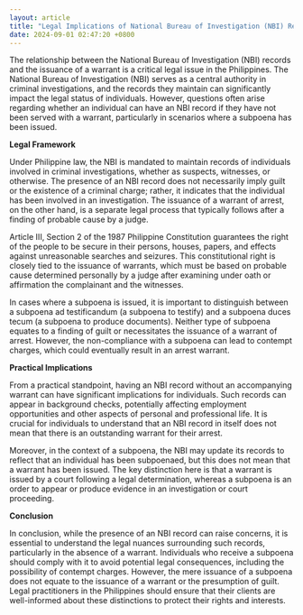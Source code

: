 ```yaml
---
layout: article
title: "Legal Implications of National Bureau of Investigation (NBI) Records Without a Warrant in the Philippines"
date: 2024-09-01 02:47:20 +0800
---
```


<p>The relationship between the National Bureau of Investigation (NBI) records and the issuance of a warrant is a critical legal issue in the Philippines. The National Bureau of Investigation (NBI) serves as a central authority in criminal investigations, and the records they maintain can significantly impact the legal status of individuals. However, questions often arise regarding whether an individual can have an NBI record if they have not been served with a warrant, particularly in scenarios where a subpoena has been issued.</p><p><strong>Legal Framework</strong></p><p>Under Philippine law, the NBI is mandated to maintain records of individuals involved in criminal investigations, whether as suspects, witnesses, or otherwise. The presence of an NBI record does not necessarily imply guilt or the existence of a criminal charge; rather, it indicates that the individual has been involved in an investigation. The issuance of a warrant of arrest, on the other hand, is a separate legal process that typically follows after a finding of probable cause by a judge.</p><p>Article III, Section 2 of the 1987 Philippine Constitution guarantees the right of the people to be secure in their persons, houses, papers, and effects against unreasonable searches and seizures. This constitutional right is closely tied to the issuance of warrants, which must be based on probable cause determined personally by a judge after examining under oath or affirmation the complainant and the witnesses.</p><p>In cases where a subpoena is issued, it is important to distinguish between a subpoena ad testificandum (a subpoena to testify) and a subpoena duces tecum (a subpoena to produce documents). Neither type of subpoena equates to a finding of guilt or necessitates the issuance of a warrant of arrest. However, the non-compliance with a subpoena can lead to contempt charges, which could eventually result in an arrest warrant.</p><p><strong>Practical Implications</strong></p><p>From a practical standpoint, having an NBI record without an accompanying warrant can have significant implications for individuals. Such records can appear in background checks, potentially affecting employment opportunities and other aspects of personal and professional life. It is crucial for individuals to understand that an NBI record in itself does not mean that there is an outstanding warrant for their arrest.</p><p>Moreover, in the context of a subpoena, the NBI may update its records to reflect that an individual has been subpoenaed, but this does not mean that a warrant has been issued. The key distinction here is that a warrant is issued by a court following a legal determination, whereas a subpoena is an order to appear or produce evidence in an investigation or court proceeding.</p><p><strong>Conclusion</strong></p><p>In conclusion, while the presence of an NBI record can raise concerns, it is essential to understand the legal nuances surrounding such records, particularly in the absence of a warrant. Individuals who receive a subpoena should comply with it to avoid potential legal consequences, including the possibility of contempt charges. However, the mere issuance of a subpoena does not equate to the issuance of a warrant or the presumption of guilt. Legal practitioners in the Philippines should ensure that their clients are well-informed about these distinctions to protect their rights and interests.</p>